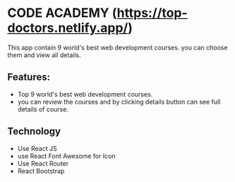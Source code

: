 # CODE ACADEMY (https://top-doctors.netlify.app/)

This app contain 9 world's best web development courses. you can choose them and view all details.
## Features:
- Top 9 world's best web development courses.
- you can review the courses and by clicking details button can see full details of course.

## Technology
- Use React JS
- use React Font Awesome for Icon
- Use React Router
- React Bootstrap